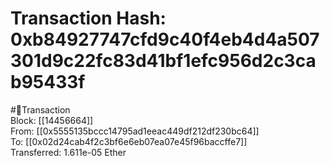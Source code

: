 
Transaction Hash: 0xb84927747cfd9c40f4eb4d4a507301d9c22fc83d41bf1efc956d2c3cab95433f
====================================================================================
  
#💸Transaction  
Block: [[14456664]]  
From: [[0x5555135bccc14795ad1eeac449df212df230bc64]]  
To: [[0x02d24cab4f2c3bf6e6eb07ea07e45f96baccffe7]]  
Transferred: 1.611e-05 Ether